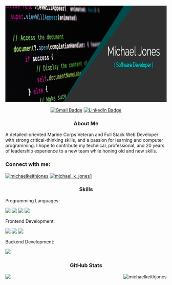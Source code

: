 <p align="center"> <img width="800" height="300" src="https://github.com/MichaelKeithJones/MichaelKeithJones/blob/main/FotoJet.png"> </p>

<div align="center">

[![Gmail Badge](https://img.shields.io/badge/Gmail-Contact-None?style=flat&logo=gmail&logoColor=white&color=004D4D)](mailto:michael.k.jones.20@gmail.com)
[![LinkedIn Badge](https://img.shields.io/badge/LinkedIn-Profile-None?style=flat&logo=linkedin&logoColor=white&color=004D4D)](https://www.linkedin.com/in/michaelkeithjones/)

</div>


<p align="center"> <h3 align="center">About Me</h3> </p>

A detailed-oriented Marine Corps Veteran and Full Stack Web Developer with strong critical-thinking skills, and a passion for learning and computer programming. I hope to contribute my technical, professional, and 20 years of leadership experience to a new team while honing old and new skills.

<h3 align="left">Connect with me:</h3>
<p align="left">
<a href="https://linkedin.com/in/michaelkeithjones" target="blank"><img align="center" src="https://raw.githubusercontent.com/rahuldkjain/github-profile-readme-generator/master/src/images/icons/Social/linked-in-alt.svg" alt="michaelkeithjones" height="30" width="40" /></a>
<a href="https://www.hackerrank.com/michael_k_jones1" target="blank"><img align="center" src="https://raw.githubusercontent.com/rahuldkjain/github-profile-readme-generator/master/src/images/icons/Social/hackerrank.svg" alt="michael_k_jones1" height="30" width="40" /></a>
</p>

<p align="center"> <h3 align="center">Skills</h3> </p>

Programming Languages: 

<div align="left">
  
  ![](https://img.shields.io/badge/Language-C++-None?style=flat&logo=cplusplus&logoColor=white&color=004D4D)
  ![](https://img.shields.io/badge/Language-Java-None?style=flat&logo=java&logoColor=white&color=004D4D)
  ![](https://img.shields.io/badge/Language-JavaScript-None?style=flat&logo=javascript&logoColor=white&color=004D4D)
  ![](https://img.shields.io/badge/Language-Python-None?style=flat&logo=python&logoColor=white&color=004D4D)
  
</div> 

Frontend Development: 

<div align="left">
  
  ![](https://img.shields.io/badge/Frontend-Bootstrap-None?style=flat&logo=bootstrap&logoColor=white&color=004D4D)
  ![](https://img.shields.io/badge/Frontend-CSS3-None?style=flat&logo=css3&logoColor=white&color=004D4D)
  ![](https://img.shields.io/badge/Frontend-HTML-None?style=flat&logo=html5&logoColor=white&color=004D4D)
  
</div> 

Backend Development: 

<div align="left">
  
  ![](https://img.shields.io/badge/Backend-Spring-None?style=flat&logo=spring&logoColor=white&color=004D4D)
  
</div> 
  
<div align="left">
  
<h3 align="center">GitHub Stats</h3>
  
</div> 

<img align="left" src="https://github-readme-stats.vercel.app/api/top-langs?username=michaelkeithjones&&show_icons=true&theme=vue-dark" width="300">

<p>&nbsp;<img align="right" src="https://github-readme-stats.vercel.app/api?username=michaelkeithjones&show_icons=true&theme=vue-dark" alt="michaelkeithjones" /></p>
  
